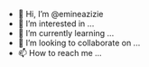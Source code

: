 - 👋 Hi, I’m @emineazizie
- 👀 I’m interested in ...
- 🌱 I’m currently learning ...
- 💞️ I’m looking to collaborate on ...
- 📫 How to reach me ...

<!---
emineazizie/emineazizie is a ✨ special ✨ repository because its `README.md` (this file) appears on your GitHub profile.
You can click the Preview link to take a look at your changes.
--->
